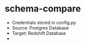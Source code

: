 # schema-compare
- Credentials stored in config.py
- Source: Postgres Database
- Target: Redshift Database
- 